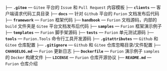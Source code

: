 `├──` **`.gitee`** — `Gitee` 平台的 `Issue` 和 `Pull Request` 内容模板
`├──` **`clients`** — 客户端请求代码工具目录
`├──` **`docs`** — 针对 `Github` 平台的 `Furion` 文档发布后代码
`├──` **`framework`** — `Furion` 框架代码
`├──` **`handbook`** — `Furion` 文档源码，内部的 `build` 文件夹是 `Gitee` 平台文档发布后代码
`├──` **`samples`** — `Furion` 框架演示例子
`├──` **`templates`** — `Furion` 脚手架源码
`├──` **`tests`** — `Furion` 单元测试源码
`├──` **`tools`** — `Furion.Tools` 命令行工具开发源码
`├──` **`.gitattributes`** — `Github` 和 `Gitee` 仓库配置
`├──` **`.gitignore`** — `Github` 和 `Gitee` 仓库忽略目录/文件配置
`├──` **`CHANGELOG.md`** — `Furion` 更新日志
`├──` **`Dockerfile`** — `Furion` 演示例子 `samples` 的 `Docker` 构建文件
`├──` **`LICENSE`** — `Furion` 仓库开源协议
`├──` **`README.md`** — `Furion` 仓库介绍
